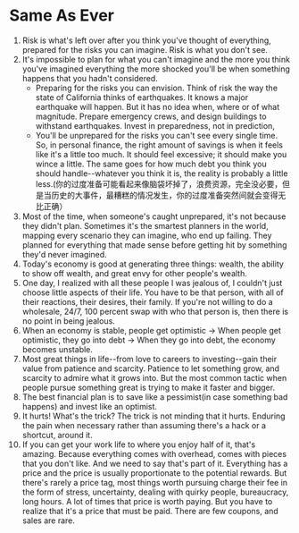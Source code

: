 # Same As Ever

1. Risk is what's left over after you think you've thought of everything, prepared for the risks you can imagine. Risk is what you don't see.
2. It's impossible to plan for what you can't imagine and the more you think you've imagined everything the more shocked you'll be when something happens that you hadn't considered.
    - Preparing for the risks you can envision. Think of risk the way the state of California thinks of earthquakes. It knows a major earthquake will happen. But it has no idea when, where or of what magnitude. Prepare emergency crews, and design buildings to withstand earthquakes. Invest in preparedness, not in prediction, 
    - You'll be unprepared for the risks you can't see every single time. So, in personal finance, the right amount of savings is when it feels like it's a little too much. It should feel excessive; it should make you wince a little. The same goes for how much debt you think you should handle--whatever you think it is, the reality is probably a little less.(你的过度准备可能看起来像脑袋坏掉了，浪费资源，完全没必要，但是当历史的大事件，最糟糕的情况发生，你的过度准备突然间就会变得无比正确）
4. Most of the time, when someone's caught unprepared, it's not because they didn't plan. Sometimes it's the smartest planners in the world, mapping every scenario they can imagine, who end up failing. They planned for everything that made sense before getting hit by something they'd never imagined.
5. Today's economy is good at generating three things: wealth, the ability to show off wealth, and great envy for other people's wealth.
6. One day, I realized with all these people I was jealous of, I couldn't just choose little aspects of their life. You have to be that person, with all of their reactions, their desires, their family. If you're not willing to do a wholesale, 24/7, 100 percent swap with who that person is, then there is no point in being jealous.
7. When an economy is stable, people get optimistic -> When people get optimistic, they go into debt -> When they go into debt, the economy becomes unstable.
8. Most great things in life--from love to careers to investing--gain their value from patience and scarcity. Patience to let something grow, and scarcity to admire what it grows into. But the most common tactic when people pursue something great is trying to make it faster and bigger.
9. The best financial plan is to save like a pessimist(in case something bad happens) and invest like an optimist.
10. It hurts! What's the trick? The trick is not minding that it hurts. Enduring the pain when necessary rather than assuming there's a hack or a shortcut, around it.
11. If you can get your work life to where you enjoy half of it, that's amazing. Because everything comes with overhead, comes with pieces that you don't like. And we need to say that's part of it. Everything has a price and the price is usually proportionate to the potential rewards. But there's rarely a price tag, most things worth pursuing charge their fee in the form of stress, uncertainty, dealing with quirky people, bureaucracy, long hours. A lot of times that price is worth paying. But you have to realize that it's a price that must be paid. There are few coupons, and sales are rare.
